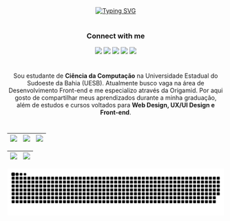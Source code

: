 <div align="center">
  <a href="https://git.io/typing-svg">
    <img src="https://readme-typing-svg.demolab.com?font=Fira+Code&weight=500&size=22&pause=1000&color=FF00F6&center=true&vCenter=true&random=false&width=524&lines=%E2%8A%B9+Welcome+to+my+profile!+%CB%99%E1%B5%95%CB%99+%E2%8A%B9+" alt="Typing SVG">
  </a>
</div>

<img align="center" alt="" src="./src/header-gif.gif">

<h3 align="center">Connect with me</h3>
<div align="center">
  <!-- Work Links -->
  <a href="https://github.com/ivanasouzax" target="_blank"><img src="https://img.shields.io/badge/GitHub-100000?style=for-the-badge&logo=github&logoColor=white" target="_blank"></a>
  <a href="https://www.linkedin.com/in/ivana-souza-santos/" target="_blank"><img src="https://img.shields.io/badge/-LinkedIn-%230077B5?style=for-the-badge&logo=linkedin&logoColor=white" target="_blank"></a>
  <a href = "contato.issant@gmail.com"><img src="https://img.shields.io/badge/Gmail-D14836?style=for-the-badge&logo=gmail&logoColor=white"></a>
  <!-- Social Links -->
  <a href="https://www.instagram.com/ivanasouzax/" target="_blank"><img src="https://img.shields.io/badge/-Instagram-%23E4405F?style=for-the-badge&logo=instagram&logoColor=white" target="_blank"></a>
  <a href="https://steamcommunity.com/id/Ravenaplayer/" target="_blank"><img src="https://img.shields.io/badge/Steam-000000?style=for-the-badge&logo=steam&logoColor=white" target="_blank"></a>
</div>

#
<p align="center">Sou estudante de <b>Ciência da Computação</b> na Universidade Estadual do Sudoeste da Bahia (UESB). Atualmente busco vaga na área de Desenvolvimento Front-end e me especializo através da Origamid. Por aqui gosto de compartilhar meus aprendizados durante a minha graduação, além de estudos e cursos voltados para <b>Web Design, UX/UI Design e Front-end</b>.

#
| ![](http://github-profile-summary-cards.vercel.app/api/cards/stats?username=ivanasouzax&theme=tokyonight) | ![](http://github-profile-summary-cards.vercel.app/api/cards/repos-per-language?username=ivanasouzax&hide=Html&theme=tokyonight) | ![](http://github-profile-summary-cards.vercel.app/api/cards/most-commit-language?username=ivanasouzax&theme=tokyonight) |
| :-: | :-: | :-: |

| ![](http://github-profile-summary-cards.vercel.app/api/cards/profile-details?username=ivanasouzax&theme=tokyonight) | ![](https://github-readme-streak-stats.herokuapp.com/?user=ivanasouzax&theme=tokyonight&hide_border=true&date_format=M%20j%5B%2C%20Y%5D&background=1A1B27&stroke=35AFA3&ring=BF91F3&fire=BF91F3&currStreakNum=BF91F3&sideNums=BF91F3&currStreakLabel=BF91F3&sideLabels=BF91F3&dates=35AFA3) |
| :-: | :-: |

<picture align="center">
  <source media="(prefers-color-scheme: dark)" srcset="https://raw.githubusercontent.com/ivanasouzax/ivanasouzax/output/github-contribution-grid-snake-dark.svg">
  <source media="(prefers-color-scheme: light)" srcset="https://raw.githubusercontent.com/ivanasouzax/ivanasouzax/output/github-contribution-grid-snake-dark.svg">
  <img align="center" alt="github contribution grid snake animation" src="https://raw.githubusercontent.com/ivanasouzax/ivanasouzax/output/github-contribution-grid-snake.svg">
</picture>
